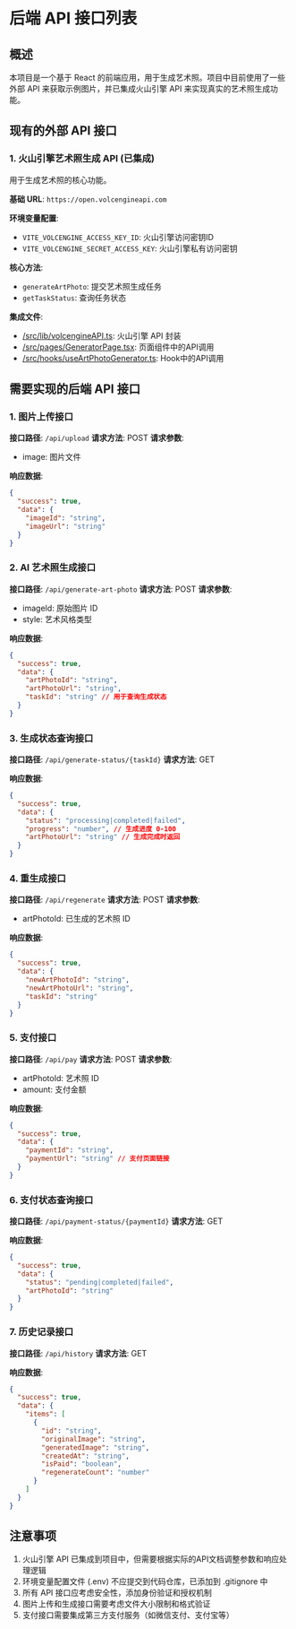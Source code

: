 # 后端 API 接口列表

## 概述
本项目是一个基于 React 的前端应用，用于生成艺术照。项目中目前使用了一些外部 API 来获取示例图片，并已集成火山引擎 API 来实现真实的艺术照生成功能。

## 现有的外部 API 接口

### 1. 火山引擎艺术照生成 API (已集成)
用于生成艺术照的核心功能。

**基础 URL**: `https://open.volcengineapi.com`

**环境变量配置**:
- `VITE_VOLCENGINE_ACCESS_KEY_ID`: 火山引擎访问密钥ID
- `VITE_VOLCENGINE_SECRET_ACCESS_KEY`: 火山引擎私有访问密钥

**核心方法**:
- `generateArtPhoto`: 提交艺术照生成任务
- `getTaskStatus`: 查询任务状态

**集成文件**:
- [/src/lib/volcengineAPI.ts](file:///Users/aaronzheng/Downloads/283465596418/src/lib/volcengineAPI.ts): 火山引擎 API 封装
- [/src/pages/GeneratorPage.tsx](file:///Users/aaronzheng/Downloads/283465596418/src/pages/GeneratorPage.tsx): 页面组件中的API调用
- [/src/hooks/useArtPhotoGenerator.ts](file:///Users/aaronzheng/Downloads/283465596418/src/hooks/useArtPhotoGenerator.ts): Hook中的API调用

## 需要实现的后端 API 接口

### 1. 图片上传接口
**接口路径**: `/api/upload`
**请求方法**: POST
**请求参数**:
- image: 图片文件

**响应数据**:
```json
{
  "success": true,
  "data": {
    "imageId": "string",
    "imageUrl": "string"
  }
}
```

### 2. AI 艺术照生成接口
**接口路径**: `/api/generate-art-photo`
**请求方法**: POST
**请求参数**:
- imageId: 原始图片 ID
- style: 艺术风格类型

**响应数据**:
```json
{
  "success": true,
  "data": {
    "artPhotoId": "string",
    "artPhotoUrl": "string",
    "taskId": "string" // 用于查询生成状态
  }
}
```

### 3. 生成状态查询接口
**接口路径**: `/api/generate-status/{taskId}`
**请求方法**: GET

**响应数据**:
```json
{
  "success": true,
  "data": {
    "status": "processing|completed|failed",
    "progress": "number", // 生成进度 0-100
    "artPhotoUrl": "string" // 生成完成时返回
  }
}
```

### 4. 重生成接口
**接口路径**: `/api/regenerate`
**请求方法**: POST
**请求参数**:
- artPhotoId: 已生成的艺术照 ID

**响应数据**:
```json
{
  "success": true,
  "data": {
    "newArtPhotoId": "string",
    "newArtPhotoUrl": "string",
    "taskId": "string"
  }
}
```

### 5. 支付接口
**接口路径**: `/api/pay`
**请求方法**: POST
**请求参数**:
- artPhotoId: 艺术照 ID
- amount: 支付金额

**响应数据**:
```json
{
  "success": true,
  "data": {
    "paymentId": "string",
    "paymentUrl": "string" // 支付页面链接
  }
}
```

### 6. 支付状态查询接口
**接口路径**: `/api/payment-status/{paymentId}`
**请求方法**: GET

**响应数据**:
```json
{
  "success": true,
  "data": {
    "status": "pending|completed|failed",
    "artPhotoId": "string"
  }
}
```

### 7. 历史记录接口
**接口路径**: `/api/history`
**请求方法**: GET

**响应数据**:
```json
{
  "success": true,
  "data": {
    "items": [
      {
        "id": "string",
        "originalImage": "string",
        "generatedImage": "string",
        "createdAt": "string",
        "isPaid": "boolean",
        "regenerateCount": "number"
      }
    ]
  }
}
```

## 注意事项
1. 火山引擎 API 已集成到项目中，但需要根据实际的API文档调整参数和响应处理逻辑
2. 环境变量配置文件 (.env) 不应提交到代码仓库，已添加到 .gitignore 中
3. 所有 API 接口应考虑安全性，添加身份验证和授权机制
4. 图片上传和生成接口需要考虑文件大小限制和格式验证
5. 支付接口需要集成第三方支付服务（如微信支付、支付宝等）